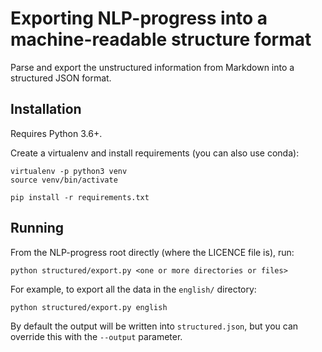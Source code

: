 # Exporting NLP-progress into a machine-readable structure format

Parse and export the unstructured information from Markdown into a structured JSON format. 

## Installation

Requires Python 3.6+.

Create a virtualenv and install requirements (you can also use conda):

```shell
virtualenv -p python3 venv
source venv/bin/activate

pip install -r requirements.txt
```

## Running

From the NLP-progress root directly (where the LICENCE file is), run:

```shell
python structured/export.py <one or more directories or files>
```

For example, to export all the data in the `english/` directory:

```shell
python structured/export.py english
```

By default the output will be written into `structured.json`, but you can override this with the `--output` parameter. 


